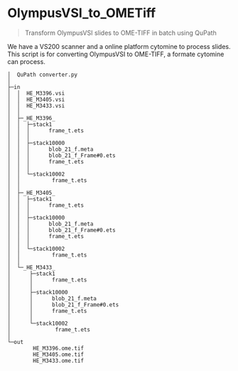 # OlympusVSI_to_OMETiff
> Transform OlympusVSI slides to OME-TIFF in batch using QuPath

We have a VS200 scanner and a online platform cytomine to process slides. This script is for converting OlympusVSI to OME-TIFF, a formate cytomine can process.


```
│  QuPath converter.py
│
├─in
│  │  HE_M3396.vsi
│  │  HE_M3405.vsi
│  │  HE_M3433.vsi
│  │
│  ├─_HE_M3396_
│  │  ├─stack1
│  │  │      frame_t.ets
│  │  │
│  │  ├─stack10000
│  │  │      blob_21_f.meta
│  │  │      blob_21_f_Frame#0.ets
│  │  │      frame_t.ets
│  │  │
│  │  └─stack10002
│  │          frame_t.ets
│  │
│  ├─_HE_M3405_
│  │  ├─stack1
│  │  │      frame_t.ets
│  │  │
│  │  ├─stack10000
│  │  │      blob_21_f.meta
│  │  │      blob_21_f_Frame#0.ets
│  │  │      frame_t.ets
│  │  │
│  │  └─stack10002
│  │          frame_t.ets
│  │
│  └─_HE_M3433_
│      ├─stack1
│      │      frame_t.ets
│      │
│      ├─stack10000
│      │      blob_21_f.meta
│      │      blob_21_f_Frame#0.ets
│      │      frame_t.ets
│      │
│      └─stack10002
│              frame_t.ets
│
└─out
        HE_M3396.ome.tif
        HE_M3405.ome.tif
        HE_M3433.ome.tif
```
